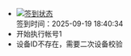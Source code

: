 - [![签到状态](https://github.com/p7wm/Cloud189-Actions/actions/workflows/main.yml/badge.svg?branch=main)](https://github.com/p7wm/Cloud189-Actions/actions/workflows/main.yml) <br> 签到时间：2025-09-19 18:40:34
- 开始执行帐号1
- 设备ID不存在，需要二次设备校验
